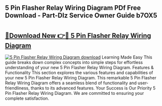## 5 Pin Flasher Relay Wiring Diagram PDf Free Download - Part-DIz Service Owner Guide b7OX5

# <h2><a href="http://dfjgust.blite.top/?on=5+Pin+Flasher+Relay+Wiring+Diagram">🔗Download New 👉🔴 5 Pin Flasher Relay Wiring Diagram</a></h2>

[![5 Pin Flasher Relay Wiring Diagram download](https://i.imgur.com/lujVjoI.png)](http://dfjgust.blite.top/?on=5+Pin+Flasher+Relay+Wiring+Diagram)
Learning Made Easy This guide breaks down complex concepts into simple steps for effortless understanding of your new 5 Pin Flasher Relay Wiring Diagram. Features & Functionality This section explores the various features and capabilities of your new 5 Pin Flasher Relay Wiring Diagram. This remarkable 5 Pin Flasher Relay Wiring Diagram offers a seamless blend of functionality and user-friendliness, thanks to its advanced features. Your Success is Our Priority 5 Pin Flasher Relay Wiring Diagram. We are committed to ensuring your complete satisfaction.
